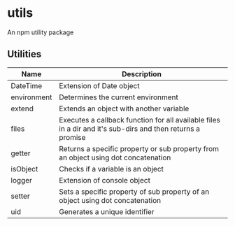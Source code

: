 # utils
An npm utility package

## Utilities

Name | Description
--- | ---
DateTime | Extension of Date object
environment | Determines the current environment
extend | Extends an object with another variable
files | Executes a callback function for all available files in a dir and it's sub-dirs and then returns a promise
getter | Returns a specific property or sub property from an object using dot concatenation
isObject | Checks if a variable is an object
logger | Extension of console object
setter | Sets a specific property of sub property of an object using dot concatenation
uid | Generates a unique identifier

